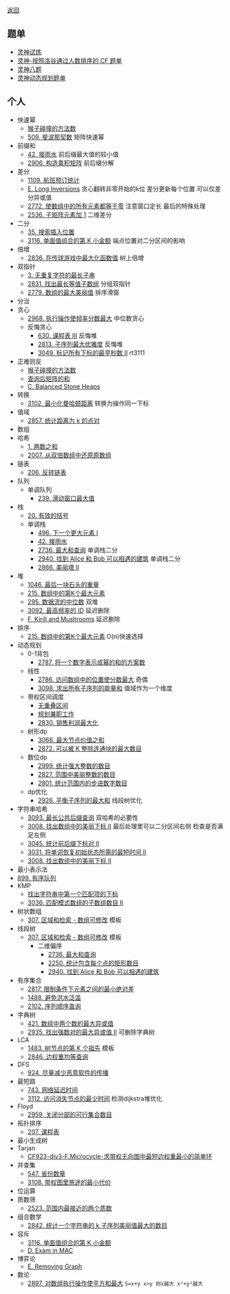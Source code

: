 
[返回](https://github.com/JadenSailing/algorithm-lib)
## 题单
- [灵神试炼](https://docs.qq.com/sheet/DWGFoRGVZRmxNaXFz?tab=BB08J2)
- [灵神-按照洛谷通过人数排序的 CF 题单](https://www.luogu.com.cn/training/465300)
- [灵神八题](https://www.luogu.com/article/27pme29z)
- [灵神动态规划题单](https://leetcode.cn/circle/discuss/tXLS3i/)
## 个人
- 快速幂
  - [猴子碰撞的方法数](https://leetcode.cn/problems/count-collisions-of-monkeys-on-a-polygon/)
  - [509. 斐波那契数](https://leetcode.cn/problems/fibonacci-number/) 矩阵快速幂
- 前缀和
  - [42. 接雨水](https://leetcode.cn/problems/trapping-rain-water/) 前后缀最大值的较小值
  - [2906. 构造乘积矩阵](https://leetcode.cn/problems/construct-product-matrix/)  前后缀分解
- 差分
  - [1109. 航班预订统计](https://leetcode.cn/problems/corporate-flight-bookings/)
  - [E. Long Inversions](https://codeforces.com/contest/1955/problem/E) 贪心翻转非零开始的k位 差分更新每个位置 可以仅差分异或值
  - [2772. 使数组中的所有元素都等于零](https://leetcode.cn/problems/apply-operations-to-make-all-array-elements-equal-to-zero/) 注意窗口定长 最后的特殊处理
  - [2536. 子矩阵元素加 1](https://leetcode.cn/problems/increment-submatrices-by-one/) 二维差分
- 二分
  - [35. 搜索插入位置](https://leetcode.cn/problems/search-insert-position/)
  - [3116. 单面值组合的第 K 小金额](https://leetcode.cn/problems/kth-smallest-amount-with-single-denomination-combination/) 端点位置对二分区间的影响
- 倍增
  - [2836. 在传球游戏中最大化函数值](https://leetcode.cn/problems/maximize-value-of-function-in-a-ball-passing-game/) 树上倍增
- 双指针
  - [3. 无重复字符的最长子串](https://leetcode.cn/problems/longest-substring-without-repeating-characters/)
  - [2831. 找出最长等值子数组](https://leetcode.cn/problems/find-the-longest-equal-subarray/) 分组双指针
  - [2779. 数组的最大美丽值](https://leetcode.cn/problems/maximum-beauty-of-an-array-after-applying-operation/) 排序滑窗
- 分治
- 贪心
  - [2968. 执行操作使频率分数最大](https://leetcode.cn/problems/apply-operations-to-maximize-frequency-score/) 中位数贪心
  - 反悔贪心
    - [630. 课程表 III](https://leetcode.cn/problems/course-schedule-iii/) 反悔堆
    - [2813. 子序列最大优雅度](https://leetcode.cn/problems/maximum-elegance-of-a-k-length-subsequence/) 反悔堆
    - [3049. 标记所有下标的最早秒数 II](https://leetcode.cn/problems/earliest-second-to-mark-indices-ii/) rt3111
 - 正难则反
   - [猴子碰撞的方法数](https://leetcode.cn/problems/count-collisions-of-monkeys-on-a-polygon/)
   - [查询后矩阵的和](https://leetcode.cn/problems/sum-of-matrix-after-queries/)
   - [C. Balanced Stone Heaps](https://codeforces.com/problemset/problem/1623/C) 
- 转换
  - [3102. 最小化曼哈顿距离](https://leetcode.cn/problems/minimize-manhattan-distances/) 转换为操作同一下标
- 值域
  - [2857. 统计距离为 k 的点对](https://leetcode.cn/problems/count-pairs-of-points-with-distance-k/)
- 数组
- 哈希
  - [1. 两数之和](https://leetcode.cn/problems/two-sum/)
  - [2007. 从双倍数组中还原原数组](https://leetcode.cn/problems/find-original-array-from-doubled-array/)
- 链表
  - [206. 反转链表](https://leetcode.cn/problems/reverse-linked-list/)
- 队列
  - 单调队列
    - [239. 滑动窗口最大值](https://leetcode.cn/problems/sliding-window-maximum/)
- 栈
  - [20. 有效的括号](https://leetcode.cn/problems/valid-parentheses/)
  - 单调栈
    - [496. 下一个更大元素 I](https://leetcode.cn/problems/next-greater-element-i/)
    - [42. 接雨水](https://leetcode.cn/problems/trapping-rain-water/) 
    - [2736. 最大和查询](https://leetcode.cn/problems/maximum-sum-queries/) 单调栈二分
    - [2940. 找到 Alice 和 Bob 可以相遇的建筑](https://leetcode.cn/problems/find-building-where-alice-and-bob-can-meet/) 单调栈二分
    - [2866. 美丽塔 II](https://leetcode.cn/problems/beautiful-towers-ii/)
- 堆
  - [1046. 最后一块石头的重量](https://leetcode.cn/problems/last-stone-weight/)
  - [215. 数组中的第K个最大元素](https://leetcode.cn/problems/kth-largest-element-in-an-array/)
  - [295. 数据流的中位数](https://leetcode.cn/problems/find-median-from-data-stream/) 双堆
  - [3092. 最高频率的 ID](https://leetcode.cn/problems/most-frequent-ids/) 延迟删除
  - [F. Kirill and Mushrooms](https://codeforces.com/contest/1945/problem/F) 延迟删除
- 排序
  - [215. 数组中的第K个最大元素](https://leetcode.cn/problems/kth-largest-element-in-an-array/) O(n)快速选择
- 动态规划
  - 0-1背包
    - [2787. 将一个数字表示成幂的和的方案数](https://leetcode.cn/problems/ways-to-express-an-integer-as-sum-of-powers/)
  - 线性
    - [2786. 访问数组中的位置使分数最大](https://leetcode.cn/problems/visit-array-positions-to-maximize-score/) 奇偶
    - [3098. 求出所有子序列的能量和](https://leetcode.cn/problems/find-the-sum-of-subsequence-powers/) 值域作为一个维度
  - 带权区间调度
    - [无重叠区间](https://leetcode.cn/problems/non-overlapping-intervals/)
    - [规划兼职工作](https://leetcode.cn/problems/maximum-profit-in-job-scheduling/)
    - [2830. 销售利润最大化](https://leetcode.cn/problems/maximize-the-profit-as-the-salesman/)
  - 树形dp
    - [3068. 最大节点价值之和](https://leetcode.cn/problems/find-the-maximum-sum-of-node-values/)
    - [2872. 可以被 K 整除连通块的最大数目](https://leetcode.cn/problems/maximum-number-of-k-divisible-components/)
  - 数位dp
    - [2999. 统计强大整数的数目](https://leetcode.cn/problems/count-the-number-of-powerful-integers/)
    - [2827. 范围中美丽整数的数目](https://leetcode.cn/problems/number-of-beautiful-integers-in-the-range/)
    - [2801. 统计范围内的步进数字数目](https://leetcode.cn/problems/count-stepping-numbers-in-range/)
  - dp优化
    - [2926. 平衡子序列的最大和](https://leetcode.cn/problems/maximum-balanced-subsequence-sum/) 线段树优化
- 字符串哈希
  - [3093. 最长公共后缀查询](https://leetcode.cn/problems/longest-common-suffix-queries/) 双哈希的必要性
  - [3008. 找出数组中的美丽下标 II](https://leetcode.cn/problems/find-beautiful-indices-in-the-given-array-ii/) 最后处理里可以二分区间右侧 检查是否满足左侧
  - [3045. 统计前后缀下标对 II](https://leetcode.cn/problems/count-prefix-and-suffix-pairs-ii/)
  - [3031. 将单词恢复初始状态所需的最短时间 II](https://leetcode.cn/problems/minimum-time-to-revert-word-to-initial-state-ii/)
  - [3008. 找出数组中的美丽下标 II](https://leetcode.cn/problems/find-beautiful-indices-in-the-given-array-ii/)
- 最小表示法
- [899. 有序队列](https://leetcode.cn/problems/orderly-queue/)
- KMP
  - [找出字符串中第一个匹配项的下标](https://leetcode.cn/problems/find-the-index-of-the-first-occurrence-in-a-string/)
  - [3036. 匹配模式数组的子数组数目 II](https://leetcode.cn/problems/number-of-subarrays-that-match-a-pattern-ii/)
- 树状数组
  - [307. 区域和检索 - 数组可修改](https://leetcode.cn/problems/range-sum-query-mutable/) 模板
- 线段树
  - [307. 区域和检索 - 数组可修改](https://leetcode.cn/problems/range-sum-query-mutable/) 模板
    - 二维偏序
      - [2736. 最大和查询](https://leetcode.cn/problems/maximum-sum-queries/)
      - [2250. 统计包含每个点的矩形数目](https://leetcode.cn/problems/count-number-of-rectangles-containing-each-point/)
      - [2940. 找到 Alice 和 Bob 可以相遇的建筑](https://leetcode.cn/problems/find-building-where-alice-and-bob-can-meet/)
- 有序集合
  - [2817. 限制条件下元素之间的最小绝对差](https://leetcode.cn/problems/minimum-absolute-difference-between-elements-with-constraint/)
  - [1488. 避免洪水泛滥](https://leetcode.cn/problems/avoid-flood-in-the-city/)
  - [2102. 序列顺序查询](https://leetcode.cn/problems/sequentially-ordinal-rank-tracker/)
- 字典树
  - [421. 数组中两个数的最大异或值](https://leetcode.cn/problems/maximum-xor-of-two-numbers-in-an-array/)
  - [2935. 找出强数对的最大异或值 II](https://leetcode.cn/problems/maximum-strong-pair-xor-ii/) 可删除字典树
- LCA
  - [1483. 树节点的第 K 个祖先](https://leetcode.cn/problems/kth-ancestor-of-a-tree-node/) 模板
  - [2846. 边权重均等查询](https://leetcode.cn/problems/minimum-edge-weight-equilibrium-queries-in-a-tree/)
- DFS
  - [924. 尽量减少恶意软件的传播](https://leetcode.cn/problems/minimize-malware-spread/)
- 最短路
  - [743. 网络延迟时间](https://leetcode.cn/problems/network-delay-time/)
  - [3112. 访问消失节点的最少时间](https://leetcode.cn/problems/minimum-time-to-visit-disappearing-nodes) 检测dijkstra堆优化
- Floyd
  - [2959. 关闭分部的可行集合数目](https://leetcode.cn/problems/number-of-possible-sets-of-closing-branches/)
- 拓扑排序
  - [207. 课程表](https://leetcode.cn/problems/course-schedule/)
- 最小生成树
- Tarjan
  - [CF923-div3-F.Microcycle-求带权无向图中最短边权重最小的简单环](https://codeforces.com/contest/1927/submission/245749383)
- 并查集
  - [547. 省份数量](https://leetcode.cn/problems/number-of-provinces/)
  - [3108. 带权图里旅途的最小代价](https://leetcode.cn/problems/minimum-cost-walk-in-weighted-graph/)
- 位运算
- 质数筛
  - [2523. 范围内最接近的两个质数](https://leetcode.cn/problems/closest-prime-numbers-in-range/)
- 组合数学
  - [2842. 统计一个字符串的 k 子序列美丽值最大的数目](https://leetcode.cn/problems/count-k-subsequences-of-a-string-with-maximum-beauty/)
- 容斥
  - [3116. 单面值组合的第 K 小金额](https://leetcode.cn/problems/kth-smallest-amount-with-single-denomination-combination/)
  - [D. Exam in MAC](https://codeforces.com/contest/1935/problem/D)
- 博弈论
  - [E. Removing Graph](https://codeforces.com/contest/1823/problem/E)
- 数论
  - [2897. 对数组执行操作使平方和最大](https://leetcode.cn/problems/apply-operations-on-array-to-maximize-sum-of-squares/) `S=x+y x>y 则x越大 x²+y²越大`